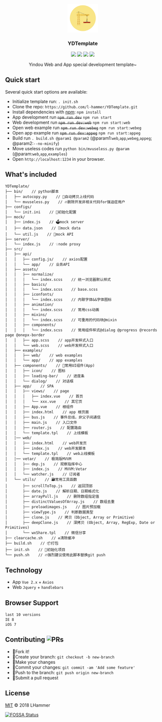 <br><br>
<p align="center">
    <a href="https://getbootstrap.com/">
        <img src="./static/construction.jpeg" width="99">
    </a>
    <h3 align="center">YDTemplate</h3>
    <p align="center">
        <a href="https://travis-ci.org/l-hammer/YDTemplate" target="_blank"><img src="https://travis-ci.org/l-hammer/YDTemplate.svg?branch=master"></a>
        <a href="https://github.com/l-hammer/YDTemplate/issues"><img src="https://img.shields.io/github/issues/l-hammer/YDTemplate.svg"></a>
        <img src="https://img.shields.io/badge/devDependencies-up%20to%20date-blue.svg">
        <a href="https://github.com/l-hammer/YDTemplate/blob/master/LICENSE"><img src="https://img.shields.io/github/license/l-hammer/YDTemplate.svg"></a>
    </p>
    <p align="center">
        Yindou Web and App special development template~
        <br>
    </p>
</p>

## Quick start

Several quick start options are available:

- Initialize template run: `. init.sh`
- Clone the repo: `https://github.com/l-hammer/YDTemplate.git`
- Install dependencies with [npm](https://www.npmjs.com/): `npm install`
- App development run ~~`npm run dev`~~ `npm run start`
- Web development run ~~`npm run dev:web`~~ `npm run start:web`
- Open web example run ~~`npm run dev:webeg`~~ `npm run start:webeg`
- Open app example run ~~`npm run dev:appeg`~~ `npm run start:appeg`
- Build run `. build.sh @param1 @param2` (@param1:`web`,`app`,`webeg`,`appeg`; @param2:`--no-minify`)
- Move useless codes run `python bin/mvuseless.py @param` (@param:`web`,`app`,`examples`)
- Open `http://localhost:1234` in your browser.

## What's included

```
YDTemplate/
├── bin/    // python脚本
│   ├── autocopy.py    // 🚚自动拷贝上线代码
│   └── mvuseless.py    // 🔥删除开发非相关代码for强迫症用户
├── configs/
│   └── init.ini    // 🎉初始化配置
├── mock/
│   ├── index.js    // 🗳mock server
│   ├── data.json    // 🗄mock data
│   └── util.js    // 🤡mock API
├── server/
│   └── index.js    // 💡node proxy
├── src/
│   ├── api/
│   │   ├── config.js/    // axios配置
│   │   └── app/    // 业务API
│   ├── assets/
│   │   ├── normalize/
│   │   │   └── index.scss    // 统一浏览器默认样式
│   │   ├── basics/
│   │   │   └── index.scss    // base.scss
│   │   ├── iconfonts/
│   │   │   └── index.scss    // 内联字体&&字体图标
│   │   ├── animation/
│   │   │   └── index.scss    // 常用css动画
│   │   ├── mixins/
│   │   │   └── index.scss    // 可重用的代码块@mixin
│   │   ├── components/
│   │   │   └── index.scss    // 常用组件样式@dialog @progress @records page @onepx-border
│   │   ├── app.scss    // app开发样式入口
│   │   └── web.scss    // web开发样式入口
│   ├── examples/
│   │   ├── web/    // web examples
│   │   └── app/    // app examples
│   ├── components/    // 💄常用UI组件(App)
│   │   ├── icon/    // 图标
│   │   ├── loading-bar/    // 进度条
│   │   └── dialog/    // 对话框
│   ├── app/    // SPA
│   │   ├── views/    // page
│   │   │   ├── index.vue    // 首页
│   │   │   └── xxx.vue    // 其它页
│   │   ├── App.vue    // 根组件
│   │   ├── index.html    // app 根页面
│   │   ├── bus.js    // 事件总线，非父子间通信
│   │   ├── main.js    // 入口文件
│   │   ├── router.js    // 配置路由
│   │   └── template.tpl    // 上线模板
│   │── web/
│   │   ├── index.html    // web开发页
│   │   ├── index.js    // web开发脚本
│   │   └── template.tpl    // web上线模板
│   │── vetar/    // 极简版MVVM
│   │   ├── dep.js    // 观察指挥中心
│   │   ├── index.js    // MVVM:Vetar
│   │   └── watcher.js    // 订阅者
│   └── utils/    // 🗃常用工具函数
│       ├── scrollToTop.js    // 返回顶部
│       ├── date.js    // 解析日期、日期格式化
│       ├── arrayPull.js    // 删除数组指定值
│       ├── distinctValuesOfArray.js    // 数组去重
│       ├── preloadimages.js    // 图片预加载
│       ├── viewType.js    // 判断数据类型
│       ├── clone.js    // 拷贝（Object, Array or Primitive）
│       ├── deepClone.js    // 深拷贝 (Object, Array, RegExp, Date or Primitives)
│       └── wxShare.tpl    // 微信分享
├── clearcache.sh    // ♻️清除缓冲
├── build.sh    // 📦打包
├── init.sh    // 🎉初始化项目
└── push.sh    // 🔥强烈建议使用此脚本替换git push
```
## Technology

- App `Vue 2.x` + `Axios`
- Web `Jquery` + `handlebars`

## Browser Support

```
last 10 versions
IE 8
iOS 7
```

## Contributing ![PRs](https://img.shields.io/badge/PRs-welcome-brightgreen.svg?longCache=true&style=flat-square)

- :fork_and_knife:Fork it!
- :twisted_rightwards_arrows:Create your branch: `git checkout -b new-branch`
- :wrench:Make your changes
- :memo:Commit your changes: `git commit -am 'Add some feature'`
- :rocket:Push to the branch: `git push origin new-branch`
- :tada:Submit a pull request

## License

[MIT](https://github.com/l-hammer/YDTemplate/blob/master/LICENSE) © 2018 LHammer

[![FOSSA Status](https://app.fossa.io/api/projects/git%2Bgithub.com%2Fl-hammer%2FYDTemplate.svg?type=large)](https://app.fossa.io/projects/git%2Bgithub.com%2Fl-hammer%2FYDTemplate?ref=badge_large)
